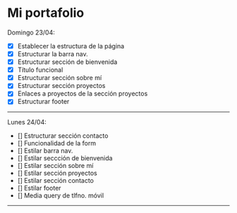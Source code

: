 # Mi portafolio

Domingo 23/04:
- [x] Establecer la estructura de la página 
- [x] Estructurar la barra nav.
- [x] Estructurar sección de bienvenida
- [x] Título funcional 
- [x] Estructurar sección sobre mí
- [x] Estructurar sección proyectos
- [x] Enlaces a proyectos de la sección proyectos
- [x] Estructurar footer

______

Lunes 24/04: 
- [] Estructurar sección contacto
- [] Funcionalidad de la form
- [] Estilar barra nav.
- [] Estilar seccción de bienvenida
- [] Estilar sección sobre mí
- [] Estilar sección proyectos
- [] Estilar sección contacto
- [] Estilar footer
- [] Media query de tlfno. móvil

___
